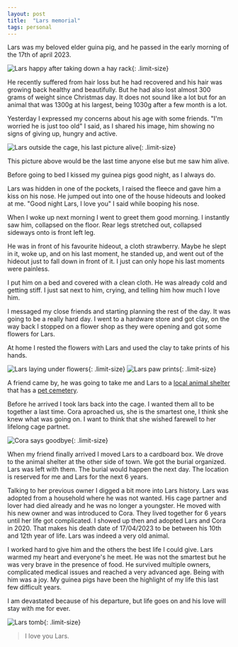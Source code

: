 ```yaml
---
layout: post
title:  "Lars memorial"
tags: personal
---
```


Lars was my beloved elder guina pig, and he passed in the early morning of the 17th of april 2023.

![Lars happy after taking down a hay rack](/assets/images/blog/2023-04-18.lars-memorial/lars1.jpg){: .limit-size}

He recently suffered from hair loss but he had recovered and his hair was growing back healthy and beautifully. But he had also lost almost 300 grams of weight since Christmas day. It does not sound like a lot but for an animal that was 1300g at his largest, being 1030g after a few month is a lot.

Yesterday I expressed my concerns about his age with some friends.
"I'm worried he is just too old" I said, as I shared his image, him showing no signs of giving up, hungry and active.

![Lars outside the cage, his last picture alive](/assets/images/blog/2023-04-18.lars-memorial/lars2.jpg){: .limit-size}

This picture above would be the last time anyone else but me saw him alive.

Before going to bed I kissed my guinea pigs good night, as I always do.

Lars was hidden in one of the pockets, I raised the fleece and gave him a kiss on his nose. He jumped out into one of the house hideouts and looked at me. "Good night Lars, I love you" I said while booping his nose.

When I woke up next morning I went to greet them good morning. I instantly saw him, collapsed on the floor. Rear legs stretched out, collapsed sideways onto is front left leg.

He was in front of his favourite hideout, a cloth strawberry. Maybe he slept in it, woke up, and on his last moment, he standed up, and went out of the hideout just to fall down in front of it. I just can only hope his last moments were painless.

I put him on a bed and covered with a clean cloth. He was already cold and getting stiff. I just sat next to him, crying, and telling him how much I love him.

I messaged my close friends and starting planning the rest of the day. It was going to be a really hard day. I went to a hardware store and got clay, on the way back I stopped on a flower shop as they were opening and got some flowers for Lars.


At home I rested the flowers with Lars and used the clay to take prints of his hands.

![Lars laying under flowers](/assets/images/blog/2023-04-18.lars-memorial/lars3.jpg){: .limit-size}
![Lars paw prints](/assets/images/blog/2023-04-18.lars-memorial/lars4.jpg){: .limit-size}


A friend came by, he was going to take me and Lars to a [local animal shelter](https://www.tierheim-karlsruhe.de/) that has a [pet cemetery](https://www.tierheim-karlsruhe.de/tierfriedhof/).  

Before he arrived I took lars back into the cage. I wanted them all to be together a last time. Cora aproached us, she is the smartest one, I think she knew what was going on. I want to think that she wished farewell to her lifelong cage partnet.

![Cora says goodbye](/assets/images/blog/2023-04-18.lars-memorial/lars5.jpg){: .limit-size}

When my friend finally arrived I moved Lars to a cardboard box. We drove to the animal shelter at the other side of town.
We got the burial organized. Lars was left with them. The burial would happen the next day. The location is reserved for me and Lars for the next 6 years.

Talking to her previous owner I digged a bit more into Lars history. 
Lars was adopted from a household where he was not wanted. His cage partner and lover had died already and he was no longer a youngster. 
He moved with his new owner and was introduced to Cora.
They lived together for 6 years until her life got complicated. 
I showed up then and adopted Lars and Cora in 2020. That makes his death date of 17/04/2023 to be between his 10th and 12th year of life. Lars was indeed a very old animal. 

I worked hard to give him and the others the best life I could give. 
Lars warmed my heart and everyone's he meet. He was not the smartest but he was very brave in the presence of food. 
He survived  multiple owners, complicated medical issues and reached a very advanced age. 
Being with him was a joy.
My guinea pigs have been the highlight of my life this last few difficult years. 

I am devastated because of his departure, but life goes on and his love will stay with me for ever.

![Lars tomb](/assets/images/blog/2023-04-18.lars-memorial/lars6.jpg){: .limit-size}

> I love you Lars.
